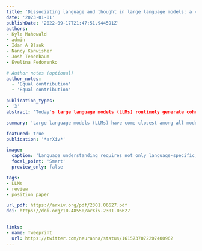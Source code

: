 ```yaml
---
title: 'Dissociating language and thought in large language models: a cognitive perspective'
date: '2023-01-01'
publishDate: '2022-09-17T21:47:51.944591Z'
authors:
- Kyle Mahowald
- admin
- Idan A Blank
- Nancy Kanwisher
- Josh Tenenbaum
- Evelina Fedorenko

# Author notes (optional)
author_notes:
  - 'Equal contribution'
  - 'Equal contribution'

publication_types:
- '3'
abstract: 'Today's large language models (LLMs) routinely generate coherent, grammatical and seemingly meaningful paragraphs of text. This achievement has led to speculation that these networks are - or will soon become - "thinking machines", capable of performing tasks that require abstract knowledge and reasoning. Here, we review the capabilities of LLMs by considering their performance on two different aspects of language use: 'formal linguistic competence', which includes knowledge of rules and patterns of a given language, and 'functional linguistic competence', a host of cognitive abilities required for language understanding and use in the real world. Drawing on evidence from cognitive neuroscience, we show that formal competence in humans relies on specialized language processing mechanisms, whereas functional competence recruits multiple extralinguistic capacities that comprise human thought, such as formal reasoning, world knowledge, situation modeling, and social cognition. In line with this distinction, LLMs show impressive (although imperfect) performance on tasks requiring formal linguistic competence, but fail on many tests requiring functional competence. Based on this evidence, we argue that (1) contemporary LLMs should be taken seriously as models of formal linguistic skills; (2) models that master real-life language use would need to incorporate or develop not only a core language module, but also multiple non-language-specific cognitive capacities required for modeling thought. Overall, a distinction between formal and functional linguistic competence helps clarify the discourse surrounding LLMs' potential and provides a path toward building models that understand and use language in human-like ways.'

summary: 'Large language models (LLMs) have come closest among all models to date to mastering human language, yet opinions about their capabilities remain split. Here, we evaluate LLMs using a distinction between formal competence—knowledge of linguistic rules and patterns—and functional competence—understanding and using language in the world. We ground this distinction in human neuroscience, showing that these skills recruit different cognitive mechanisms. Although LLMs are close to mastering formal competence, they still fail at functional competence tasks, which often require drawing on non-linguistic capacities. In short, LLMs are good models of language but incomplete models of human thought.'

featured: true
publication: '*arXiv*'

image:
  caption: 'Language understanding requires not only language-specific, but also general cognitive abilities.'
  focal_point: 'Smart'
  preview_only: false

tags:
- LLMs
- review
- position paper

url_pdf: https://arxiv.org/pdf/2301.06627.pdf
doi: https://doi.org/10.48550/arXiv.2301.06627


links:
- name: Tweeprint
  url: https://twitter.com/neuranna/status/1615737072207400962
---
```

